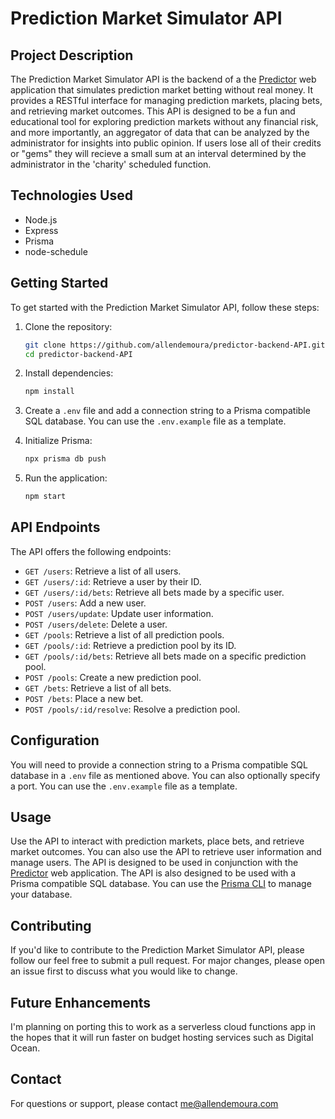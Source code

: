 # Prediction Market Simulator API

## Project Description

The Prediction Market Simulator API is the backend of a the [Predictor](https://github.com/allendemoura/predictor-react) web application that simulates prediction market betting without real money. It provides a RESTful interface for managing prediction markets, placing bets, and retrieving market outcomes. This API is designed to be a fun and educational tool for exploring prediction markets without any financial risk, and more importantly, an aggregator of data that can be analyzed by the administrator for insights into public opinion. If users lose all of their credits or "gems" they will recieve a small sum at an interval determined by the administrator in the 'charity' scheduled function.

## Technologies Used

- Node.js
- Express
- Prisma
- node-schedule

## Getting Started

To get started with the Prediction Market Simulator API, follow these steps:

1. Clone the repository:

   ```bash
   git clone https://github.com/allendemoura/predictor-backend-API.git
   cd predictor-backend-API
   ```

2. Install dependencies:

   ```bash
   npm install
   ```

3. Create a `.env` file and add a connection string to a Prisma compatible SQL database. You can use the `.env.example` file as a template.

4. Initialize Prisma:

   ```bash
   npx prisma db push
   ```

5. Run the application:
   ```bash
   npm start
   ```

## API Endpoints

The API offers the following endpoints:

- `GET /users`: Retrieve a list of all users.
- `GET /users/:id`: Retrieve a user by their ID.
- `GET /users/:id/bets`: Retrieve all bets made by a specific user.
- `POST /users`: Add a new user.
- `POST /users/update`: Update user information.
- `POST /users/delete`: Delete a user.
- `GET /pools`: Retrieve a list of all prediction pools.
- `GET /pools/:id`: Retrieve a prediction pool by its ID.
- `GET /pools/:id/bets`: Retrieve all bets made on a specific prediction pool.
- `POST /pools`: Create a new prediction pool.
- `GET /bets`: Retrieve a list of all bets.
- `POST /bets`: Place a new bet.
- `POST /pools/:id/resolve`: Resolve a prediction pool.

## Configuration

You will need to provide a connection string to a Prisma compatible SQL database in a `.env` file as mentioned above. You can also optionally specify a port. You can use the `.env.example` file as a template.

## Usage

Use the API to interact with prediction markets, place bets, and retrieve market outcomes. You can also use the API to retrieve user information and manage users. The API is designed to be used in conjunction with the [Predictor](https://github.com/allendemoura/predictor-react) web application. The API is also designed to be used with a Prisma compatible SQL database. You can use the [Prisma CLI](https://www.prisma.io/docs/reference/tools-and-interfaces/prisma-cli) to manage your database.

## Contributing

If you'd like to contribute to the Prediction Market Simulator API, please follow our feel free to submit a pull request. For major changes, please open an issue first to discuss what you would like to change.

## Future Enhancements

I'm planning on porting this to work as a serverless cloud functions app in the hopes that it will run faster on budget hosting services such as Digital Ocean.

## Contact

For questions or support, please contact me@allendemoura.com
